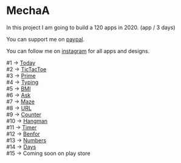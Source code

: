 # MechaA
In this project I am going to build a 120 apps in 2020. (app / 3 days)

You can support me on [paypal](https://www.paypal.me/mechashadow/).<br/>

You can follow me on [instagram](https://www.instagram.com/mechashadowtech/) for all apps and designs.<br/>

#1 -> [Today](https://github.com/mechashadowx/Today-1)
<br/>
#2 -> [TicTacToe](https://github.com/mechashadowx/TicTacToe-2)
<br/>
#3 -> [Prime](https://github.com/mechashadowx/Prime-3)
<br/>
#4 -> [Typing](https://github.com/mechashadowx/Typing-4)
<br/>
#5 -> [BMI](https://github.com/mechashadowx/BMI-5)
<br/>
#6 -> [Ask](https://github.com/mechashadowx/Ask-6)
<br/>
#7 -> [Maze](https://github.com/mechashadowx/Maze-7)
<br/>
#8 -> [URL](https://github.com/mechashadowx/URL-8)
<br/>
#9 -> [Counter](https://github.com/mechashadowx/Counter-9)
<br/>
#10 -> [Hangman](https://github.com/mechashadowx/Hangman-10)
<br/>
#11 -> [Timer](https://github.com/mechashadowx/Timer-11)
<br/>
#12 -> [Benfor](https://github.com/mechashadowx/Benford-12)
<br/>
#13 -> [Numbers](https://github.com/mechashadowx/Numbers-13)
<br/>
#14 -> [Days](https://github.com/mechashadowx/Days-14)
<br/>
#15 -> Coming soon on play store
<br/>
